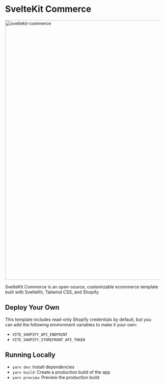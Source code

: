 # SvelteKit Commerce

<img width="843" alt="sveltekit-commerce" src="https://user-images.githubusercontent.com/9113740/176811983-2bc99cac-e994-4c65-b8b2-5e2f845b3b8e.png">

SvelteKit Commerce is an open-source, customizable ecommerce template built with SvelteKit, Tailwind CSS, and Shopify.

## Deploy Your Own

This template includes read-only Shopify credentials by default, but you can add the following environment variables to make it your own:

- `VITE_SHOPIFY_API_ENDPOINT`
- `VITE_SHOPIFY_STOREFRONT_API_TOKEN`

## Running Locally

- `yarn dev`: Install dependencies
- `yarn build`: Create a production build of the app
- `yarn preview`: Preview the production build
